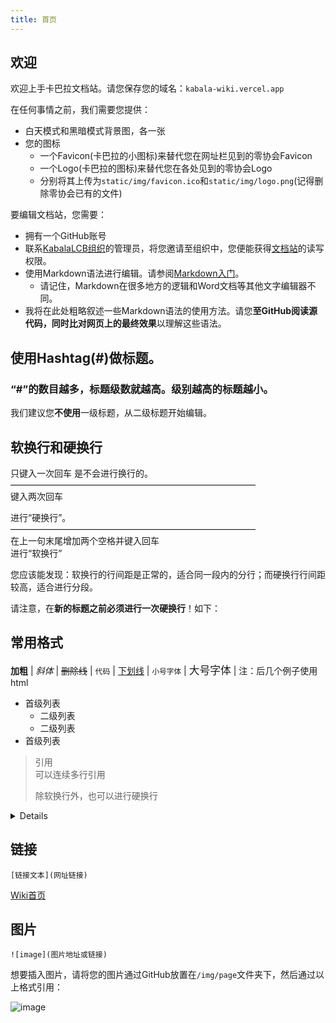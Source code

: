```yaml
---
title: 首页
---
```


## 欢迎
欢迎上手卡巴拉文档站。请您保存您的域名：```kabala-wiki.vercel.app```

在任何事情之前，我们需要您提供：
- 白天模式和黑暗模式背景图，各一张
- 您的图标
  - 一个Favicon(卡巴拉的小图标)来替代您在网址栏见到的零协会Favicon
  - 一个Logo(卡巴拉的图标)来替代您在各处见到的零协会Logo
  - 分别将其上传为```static/img/favicon.ico```和```static/img/logo.png```(记得删除零协会已有的文件)

要编辑文档站，您需要：
- 拥有一个GitHub账号
- 联系[KabalaLCB组织](https://github.com/KabalaLCB)的管理员，将您邀请至组织中，您便能获得[文档站](https://github.com/KabalaLCB/Kabala_Wiki)的读写权限。
- 使用Markdown语法进行编辑。请参阅[Markdown入门](https://markdown.com.cn/intro.html)。
  - 请记住，Markdown在很多地方的逻辑和Word文档等其他文字编辑器不同。
- 我将在此处粗略叙述一些Markdown语法的使用方法。请您**至GitHub阅读源代码，同时比对网页上的最终效果**以理解这些语法。

## 使用Hashtag(#)做标题。
### “#”的数目越多，标题级数就越高。级别越高的标题越小。
我们建议您**不使用**一级标题，从二级标题开始编辑。

## 软换行和硬换行
只键入一次回车
是不会进行换行的。  
————————————————————————————  
键入两次回车

进行“硬换行”。  
————————————————————————————  
在上一句末尾增加两个空格并键入回车  
进行“软换行”

您应该能发现：软换行的行间距是正常的，适合同一段内的分行；而硬换行行间距较高，适合进行分段。

请注意，在**新的标题之前必须进行一次硬换行**！如下：

## 常用格式
**加粗** | *斜体* | ~~删除线~~ | ```代码``` | <u>下划线</u> | <small>小号字体</small> | <big>大号字体</big> | <!--只有编辑者看得见的注释-->
注：后几个例子使用html

- 首级列表
  - 二级列表
  - 二级列表
- 首级列表

> 引用  
> 可以连续多行引用
> 
> 除软换行外，也可以进行硬换行

<details>

<!--↑此处记得空行-->
这是一个隐藏栏
</details>

<!--↑此处记得空行-->

## 链接
```[链接文本](网址链接)```

[Wiki首页](kabala-wiki.vercel.app)

## 图片
```![image](图片地址或链接)```

想要插入图片，请将您的图片通过GitHub放置在```/img/page```文件夹下，然后通过以上格式引用：

![image](/img/page/exampleImage.png)